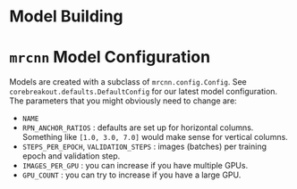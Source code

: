 # Model Building

# `mrcnn` Model Configuration

Models are created with a subclass of `mrcnn.config.Config`. See `corebreakout.defaults.DefaultConfig` for our latest model configuration. The parameters that you might obviously need to change are:
- `NAME`
- `RPN_ANCHOR_RATIOS` : defaults are set up for horizontal columns. Something like `[1.0, 3.0, 7.0]` would make sense for vertical columns.
- `STEPS_PER_EPOCH`, `VALIDATION_STEPS` : images (batches) per training epoch and validation step.
- `IMAGES_PER_GPU` : you can increase if you have multiple GPUs.
- `GPU_COUNT` : you can try to increase if you have a large GPU.
